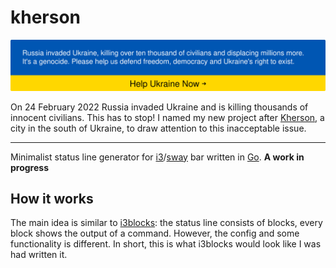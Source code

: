 
# kherson

[![Stand With Ukraine](https://raw.githubusercontent.com/vshymanskyy/StandWithUkraine/main/banner2-direct.svg)](https://stand-with-ukraine.pp.ua)

On 24 February 2022 Russia invaded Ukraine and is killing thousands of innocent
civilians. This has to stop! I named my new project after
[Kherson](https://en.wikipedia.org/wiki/Kherson), a city in the south of
Ukraine, to draw attention to this inacceptable issue.

---

Minimalist status line generator for [i3](https://i3wm.org/)/[sway](https://swaywm.org/)
bar written in [Go](https://go.dev/). **A work in progress**

## How it works

The main idea is similar to [i3blocks](https://github.com/vivien/i3blocks): the
status line consists of blocks, every block shows the output of a command.
However, the config and some functionality is different. In short, this is
what i3blocks would look like I was had written it.

